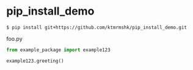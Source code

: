 # pip_install_demo

```
$ pip install git+https://github.com/ktmrmshk/pip_install_demo.git
```

foo.py
```python
from example_package import example123

example123.greeting()
```
